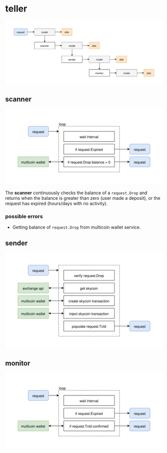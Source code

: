 # teller

<p align="center">
	<img src="img/overview.svg" />
</p>

## scanner

<p align="center">
	<img src="img/scanner.svg" />
</p>

The **scanner** continuously checks the balance of a `request.Drop` and returns when the balance is greater than zero (user made a deposit), or the request has expired (hours/days with no activity).

### possible errors

* Getting balance of `request.Drop` from multicoin wallet service.

## sender

<p align="center">
	<img src="img/sender.svg" />
</p>

## monitor

<p align="center">
	<img src="img/monitor.svg" />
</p>